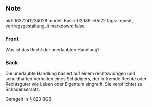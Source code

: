 ## Note
nid: 1637241224029
model: Basic-02d89-e0e22
tags: repeat, vertragsgestaltung_it
markdown: false

### Front
Was ist das Recht der unerlaubten Handlung?

### Back
Die unerlaubte Handlung basiert auf einem rechtswidrigen und
schuldhaften Verhalten eines Schädigers, der in fremde Rechte oder
Rechtsgüter wie Leben oder Eigentum eingreift. Sie verpflichtet zu
Schadensersatz.
<div>
  Geregelt in § 823 BGB.
</div>
